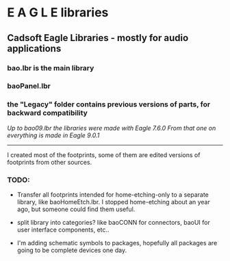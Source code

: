 # E A G L E libraries
## Cadsoft Eagle Libraries - mostly for audio applications

### bao.lbr is the main library
### baoPanel.lbr
### the "Legacy" folder contains previous versions of parts, for backward compatibility

_Up to bao09.lbr the libraries were made with Eagle 7.6.0
From that one on everything is made in Eagle 9.0.1_

---

I created most of the footprints, some of them are edited versions of footprints from other sources.

### TODO: 
 * Transfer all footprints intended for home-etching-only to a separate library, like baoHomeEtch.lbr.
   I stopped home-etching about an year ago, but someone could find them useful.
   
* split library into categories? like baoCONN for connectors, baoUI for user interface components, etc..

* I'm adding schematic symbols to packages, hopefully all packages are going to be complete devices one day.
